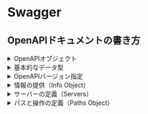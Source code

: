# Swagger
## OpenAPIドキュメントの書き方

<details>
<summary>OpenAPIオブジェクト</summary>

OpenAPIドキュメントのルーティング設定ドキュメントオブジェクトの設定から行います。

定義されているオブジェクトは以下になります。[OpenAPI GitHub](https://github.com/OAI/OpenAPI-Specification/blob/main/versions/3.0.3.md#schema)から
フィールド名|タイプ|説明
---|---|---
openapi|string|**必須** OpenAPIのバージョン
info|Info Object|**必須** APIに関するメタデータを提供
7|8|9
10|11|12
</details>

<details>
<summary>基本的なデータ型</summary>
</details>


<details>
<summary>OpenAPIバージョン指定</summary>

ここではOpenAPIのバージョンを指定します。
APIの仕様はバージョンごとに異なるため、使用するOpenAPIのバージョンを明示することが重要です。
現在の最新バージョンは3.0です。

```
openapi: "3.0.3"
```
</details>

<details>
<summary>情報の提供（Info Object）</summary>

`info`オブジェクトは以下のようなAPIに関する基本的な情報を提供します。
* APIのタイトル
* 説明
* 利用規約
* 連絡先
* ライセンス
* バージョン

※ここでのバージョンはOpenAPIのバージョンとは異なります。
API自体のバージョンになります。
```
info:
    title: "美容院予約管理API"
    description: "美容院予約機能を提供するAPI"
    version: "1.0.0#
```
※利用規約、連絡先、ライセンスを省いています。
</details>

<details>
<summary>サーバーの定義（Servers）</summary>

`Servers`はAPIがホストされているサーバーのエンドポイントの情報を提供します。
この情報は、APIを呼び出す際の基本URLやエンドポイントに関するものです。
※複数サーバー定義することが可能です。

```
servers:
  - url: "http://localhost:{post}"
    description: "開発環境サーバー"
    variables:
      port:
        enum: ["8080"]
        default: "8080"
```
※ローカルホストの8080番を定義しています。
</details>

<details>
<summary>パスと操作の定義（Paths Object）</summary>

APIのパスと操作、リクエスト・レスポンスを定義します。
### Paths Object
    * 個々のエンドポイントへの相対パスです。このフィールド名はスラッシュ（/）で始まる必要があります。
    * パスは、Servers Objectのurlフィールドからの拡張されたURLに追加されます（相対URLの解決は行いません）。
    * パステンプレートを使用することができます。URLのマッチングでは、具象的な（テンプレートを含まない）パスが、テンプレートを含むものよりも先にマッチされます。
    * 同じ階層にあるがテンプレート名が異なるテンプレート化されたパスは存在してはいけません。曖昧なマッチングの場合、どちらを使用するかはツール次第です。

> note
>
> ### パステンプレートのマッチング
> 次のパスを想定すると、具体的な定義が最初に一致されます。
> ```
> /reservations/{reservationId}
> /reservations/mine // このパスが採用される
> ```
> 次のパスは同一とみなされ、無効になります。
> ```
> /reservations/{reservationId}
> /reservations/{mine}
> ```
>

<details>
<summary>Path Item Object</summary>

単一のパスで利用可能な操作を定義します。

このフィールドに書ける代表的なフィールド名は以下になります。
* summary
* description
* get
* put
* post
* delete

### 各エンドポイントの記述

<details>
<summary>GET：一覧取得</summary>

予約可能な美容院の一覧を取得するAPIを定義していきます。

OpenAPIドキュメントは以下になります。
```openapi.yml
paths:
  /reservations:
    get:
        summary: "一覧取得"
        description: "予約可能な美容院一覧を取得する"
        parameters:
            - in: query
                name: page
                schema: { type: integer }
                required: true
        responses:
            "200":
                description: "一覧"
                content:
                application/json:
                    schema:
                    type: object
                    properties:
                        last_page: { type: integer }
                        data: { type: array, items: {} }
```
</details>

<details>
<summary>POST：予約登録</summary>

```
paths:
    /reservations
        ...
        post:
            summary: "予約登録"
            description: "予約を登録する"
            requestBody:
                content:
                    application/json:
                        schema:
                            type: object
                            properties:
                                customer_id:
                                    type: integer
                                    format: int64
                                menu_id:
                                    type: integer
                                    format: int64
                                stylist_id:
                                    type: integer
                                    format: int64
                                is_first:
                                    type: boolean
```
</details>

<details>
<summary>GET：予約詳細取得</summary>
</details>

<details>
<summary>PUT：予約変更</summary>
</details>

<details>
<summary>DELETE：予約キャンセル</summary>
</details>


</details>


</details>
